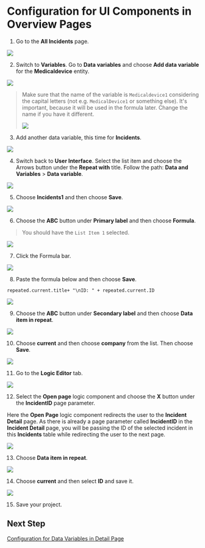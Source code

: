 # Configuration for UI Components in Overview Pages

1. Go to the **All Incidents** page.

![](../screenshots/Picture10.png)

2. Switch to **Variables**. Go to **Data variables** and choose **Add data variable** for the **Medicaldevice** entity.

![](../screenshots/Picture11.png)

> Make sure that the name of the variable is `Medicaldevice1` considering the capital letters (not e.g. `MedicalDevice1` or something else). It's important, because it will be used in the formula later. Change the name if you have it different.
>
> ![](../screenshots/Picture11a.png)

3. Add another data variable, this time for **Incidents**.

![](../screenshots/Picture12.png)

4. Switch back to **User Interface**. Select the list item and choose the Arrows button under the **Repeat with** title. Follow the path: **Data and Variables** > **Data variable**.

![](../screenshots/Picture17.png)

5. Choose **Incidents1** and then choose **Save**.

![](../screenshots/Picture18.png)

6. Choose the **ABC** button under **Primary label** and then choose **Formula**. 

> You should have the `List Item 1` selected.

![](../screenshots/Picture19.png)

7. Click the Formula bar.

![](../screenshots/Picture20.png)

8. Paste the formula below and then choose **Save**.

~~~
repeated.current.title+ "\nID: " + repeated.current.ID
~~~

![](../screenshots/Picture21.png)

9. Choose the **ABC** button under **Secondary label** and then choose **Data item in repeat**.

![](../screenshots/Picture22.png)

10. Choose **current** and then choose **company** from the list. Then choose **Save**.

![](../screenshots/Picture23.png)

11. Go to the **Logic Editor** tab.

![](../screenshots/Picture25.png)

12. Select the **Open page** logic component and choose the **X** button under the **IncidentID** page parameter.

Here the **Open Page** logic component redirects the user to the **Incident Detail** page. As there is already a page parameter called **IncidentID** in the **Incident Detail** page, you will be passing the ID of the selected incident in this **Incidents** table while redirecting the user to the next page. 

![](../screenshots/Picture26.png)

13. Choose **Data item in repeat**.

![](../screenshots/Picture27.png)

14. Choose **current** and then select **ID** and save it.

![](../screenshots/Picture28.png)

15. Save your project.

## Next Step

[Configuration for Data Variables in Detail Page](../4_Configuration%20for%20Data%20Variables%20in%20Detail%20Page/Readme.md)

